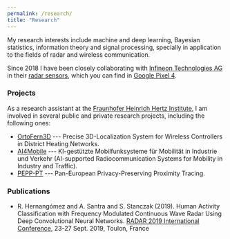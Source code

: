 ```yaml
---
permalink: /research/
title: "Research"
---
```


My research interests include machine and deep learning,
Bayesian statistics, information theory and signal processing,
specially in application to the fields of radar and
wireless communication.

Since 2018 I have been closely collaborating with
[Infineon Technologies AG](https://www.infineon.com/)
in their
[radar sensors](https://www.infineon.com/cms/en/product/promopages/60GHz/),
which you can find in
[Google Pixel 4](https://store.google.com/product/pixel_4).

### Projects

As a research assistant at the
[Fraunhofer Heinrich Hertz Institute](https://www.hhi.fraunhofer.de/),
I am involved in several
public and private research projects, including the following ones:

* [OrtoFern3D](https://www.hhi.fraunhofer.de/en/departments/wn/projects/archive/ortofern3d.html) ---
Precise 3D-Localization System for Wireless Controllers in District Heating Networks.
* [AI4Mobile](https://www.forschung-it-sicherheit-kommunikationssysteme.de/projekte/ai4mobile) ---
KI-gestützte Mobilfunksysteme für Mobilität in Industrie und Verkehr
(AI-supported Radiocommunication Systems for Mobility in Industry and Traffic).
* [PEPP-PT](https://www.pepp-pt.org/) ---
Pan-European Privacy-Preserving Proximity Tracing.

### Publications

* R. Hernangómez and A. Santra and S. Stanczak (2019). Human Activity Classification with Frequency Modulated Continuous Wave Radar Using Deep Convolutional Neural Networks.
[RADAR 2019 International Conference](https://www.radar2019.org/), 23-27 Sept. 2019, Toulon, France

